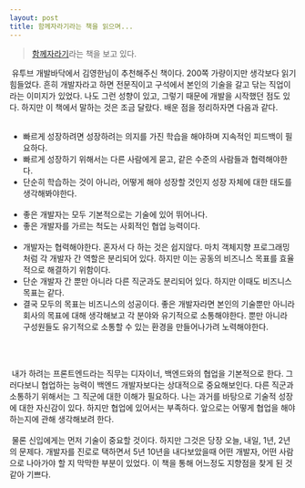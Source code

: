 ```yaml
---
layout: post
title: 함께자라기라는 책을 읽으며...
---
```


> [함께자라기](http://www.yes24.com/Product/Goods/67350256?pid=123487&cosemkid=go15446056295385363&gclid=Cj0KCQjw1tGUBhDXARIsAIJx01n4GJw7L4pJ5xttelnpm6UMOVbwK6eSg_zX_suJbRuzAPBAFKRj52UaAjxiEALw_wcB)라는 책을 보고 있다.

&nbsp;유투브 개발바닥에서 김영한님이 추천해주신 책이다. 200쪽 가량이지만 생각보다 읽기 힘들었다. 흔히 개발자라고 하면 전문직이고 구석에서 본인의 기술을 갈고 닦는 직업이라는 이미지가 있었다. 나도 그런 성향이 있고, 그렇기 때문에 개발을 시작했던 점도 있다. 하지만 이 책에서 말하는 것은 조금 달랐다. 배운 점을 정리하자면 다음과 같다.
<br><br>

- 빠르게 성장하려면 성장하려는 의지를 가진 학습을 해야하며 지속적인 피드백이 필요하다.
- 빠르게 성장하기 위해서는 다른 사람에게 묻고, 같은 수준의 사람들과 협력해야한다.
- 단순히 학습하는 것이 아니라, 어떻게 해야 성장할 것인지 성장 자체에 대한 태도를 생각해봐야한다.
  <br><br>
- 좋은 개발자는 모두 기본적으로는 기술에 있어 뛰어나다.
- 좋은 개발자를 가르는 척도는 사회적인 협업 능력이다.
  <br><br>
- 개발자는 협력해야한다. 혼자서 다 하는 것은 쉽지않다. 마치 객체지향 프로그래밍처럼 각 개발자 간 역할은 분리되어 있다. 하지만 이는 공동의 비즈니스 목표를 효율적으로 해결하기 위함이다.
- 단순 개발자 간 뿐만 아니라 다른 직군과도 분리되어 있다. 하지만 이때도 비즈니스 목표는 같다.
- 결국 모두의 목표는 비즈니스의 성공이다. 좋은 개발자라면 본인의 기술뿐만 아니라 회사의 목표에 대해 생각해보고 각 분야와 유기적으로 소통해야한다. 뿐만 아니라 구성원들도 유기적으로 소통할 수 있는 환경을 만들어나가려 노력해야한다.

<br><br>

&nbsp;내가 하려는 프론트엔드라는 직무는 디자이너, 백엔드와의 협업을 기본적으로 한다. 그러다보니 협업하는 능력이 백엔드 개발자보다는 상대적으로 중요해보인다. 다른 직군과 소통하기 위해서는 그 직군에 대한 이해가 필요하다. 나는 과거를 바탕으로 기술적 성장에 대한 자신감이 있다. 하지만 협업에 있어서는 부족하다. 앞으로는 어떻게 협업을 해야하는지에 관해 생각해보려 한다.
<br><br>
&nbsp;물론 신입에게는 먼저 기술이 중요할 것이다. 하지만 그것은 당장 오늘, 내일, 1년, 2년의 문제다. 개발자를 진로로 택하면서 5년 10년을 내다보았을때 어떤 개발자, 어떤 사람으로 나아가야 할 지 막막한 부분이 있었다. 이 책을 통해 어느정도 지향점을 찾게 된 것 같아 기쁘다.

